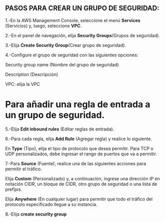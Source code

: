 ## PASOS PARA CREAR UN GRUPO DE SEGURIDAD: 

1.-En la AWS Management Console, seleccione el menú **Services** (Servicios) y, luego, seleccione **VPC**.

2.-En el panel de navegación, elija **Security Groups**(Grupos de seguridad).

3.-Elija **Create Security Group**(Crear grupo de seguridad).

4.-Configure el grupo de seguridad con las siguientes opciones:

Security group name (Nombre del grupo de seguridad)

Description (Descripción)

VPC: elija la VPC


# Para añadir una regla de entrada a un grupo de seguridad.
5.-Elija **Edit inbound rules** (Editar reglas de entrada).

6.-Para cada regla, elija **Add Rule** (Agregar regla) y realice lo siguiente.

En **Type** (Tipo), elija el tipo de protocolo que desea permitir.
Para TCP o UDP personalizados, debe ingresar el rango de puertos que va a permitir.

7.-Para **Source** (Fuente), realice una de las siguientes acciones para permitir el tráfico.

Elija **Custom** (Personalizado) y, a continuación, ingrese una dirección IP en notación CIDR, un bloque de CIDR, otro grupo de seguridad o una lista de prefijos.

Elija **Anywhere** (En cualquier lugar) para permitir que todo el tráfico del protocolo especificado llegue a su instancia. 





8.-Elija **create security group**
